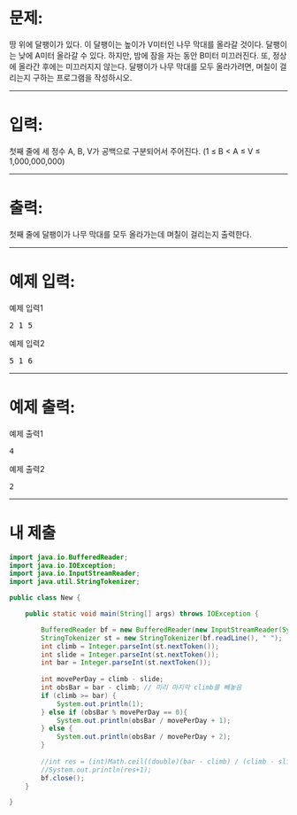 # 문제: 
땅 위에 달팽이가 있다. 이 달팽이는 높이가 V미터인 나무 막대를 올라갈 것이다.
달팽이는 낮에 A미터 올라갈 수 있다. 하지만, 밤에 잠을 자는 동안 B미터 미끄러진다. 또, 정상에 올라간 후에는 미끄러지지 않는다.
달팽이가 나무 막대를 모두 올라가려면, 며칠이 걸리는지 구하는 프로그램을 작성하시오.

---
# 입력: 
첫째 줄에 세 정수 A, B, V가 공백으로 구분되어서 주어진다. (1 ≤ B < A ≤ V ≤ 1,000,000,000)

---
# 출력: 
첫째 줄에 달팽이가 나무 막대를 모두 올라가는데 며칠이 걸리는지 출력한다.

---
# 예제 입력:

예제 입력1
<pre>
2 1 5
</pre>

예제 입력2
<pre>
5 1 6
</pre>

---
# 예제 출력:

예제 출력1
<pre>
4
</pre>

예제 출력2
<pre>
2
</pre>

---
# 내 제출

~~~java
import java.io.BufferedReader;
import java.io.IOException;
import java.io.InputStreamReader;
import java.util.StringTokenizer;

public class New {

	public static void main(String[] args) throws IOException {

		BufferedReader bf = new BufferedReader(new InputStreamReader(System.in));
		StringTokenizer st = new StringTokenizer(bf.readLine(), " ");
		int climb = Integer.parseInt(st.nextToken());
		int slide = Integer.parseInt(st.nextToken());
		int bar = Integer.parseInt(st.nextToken());
		
		int movePerDay = climb - slide;
		int	obsBar = bar - climb; // 미리 마지막 climb를 빼놓음
		if (climb >= bar) {
			System.out.println(1);
		} else if (obsBar % movePerDay == 0){
			System.out.println(obsBar / movePerDay + 1);
		} else {
			System.out.println(obsBar / movePerDay + 2);
		}
		
		//int res = (int)Math.ceil((double)(bar - climb) / (climb - slide));
		//System.out.println(res+1);
		bf.close();
	}

}
~~~
